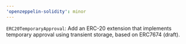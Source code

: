 ```yaml
---
'openzeppelin-solidity': minor
---
```


`ERC20TemporaryApproval`: Add an ERC-20 extension that implements temporary approval using transient storage, based on ERC7674 (draft).
